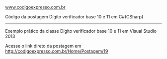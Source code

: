 www.codigoexpresso.com.br


Código da postagem Dígito verificador base 10 e 11 em C#(CSharp)

---

Exemplo prático da classe Dígito verificador base 10 e 11 em Visual Studio 2013



Acesse o link direto da postagem em http://codigoexpresso.com.br/Home/Postagem/19
